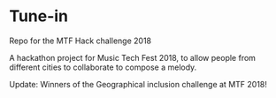 # Tune-in

Repo for the MTF Hack challenge 2018
 
A hackathon project for Music Tech Fest 2018, to allow people from different cities to collaborate to compose a melody.

Update:
Winners of the Geographical inclusion challenge at MTF 2018!
